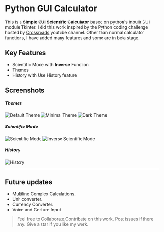 # Python GUI Calculator

This is a **Simple GUI Scientific Calculator** based on python's inbuilt GUI module Tkinter. I did this work inspired by the Python coding challenge hosted by [Crossroads](https://www.youtube.com/channel/UCoGHeFY7jE2OB_TJS_87MOA "Best Programming Based Malayalam Tutorial Channel") youtube channel. Other than normal calculator functions, I have added many features and some are in beta stage.

## Key Features

* Scientific Mode with **Inverse** Function
* Themes
* History with Use History feature

## Screenshots

##### Themes
![Default Theme](./Images/Rm1.png) ![Minimal Theme](./Images/Rm2.png) ![Dark Theme](./Images/Rm3.png)

##### Scientific Mode
![Scientific Mode](./Images/Rm4.png) ![Inverse Scientific Mode](./Images/Rm5.png)

##### History
![History](./Images/Rm6.png)

---

## Future updates

* Multiline Complex Calculations.
* Unit converter.
* Currency Converter.
* Voice and Gesture Input.

> Feel free to Collaborate,Contribute on this work. Post issues if there any. Give a star if you like my work.